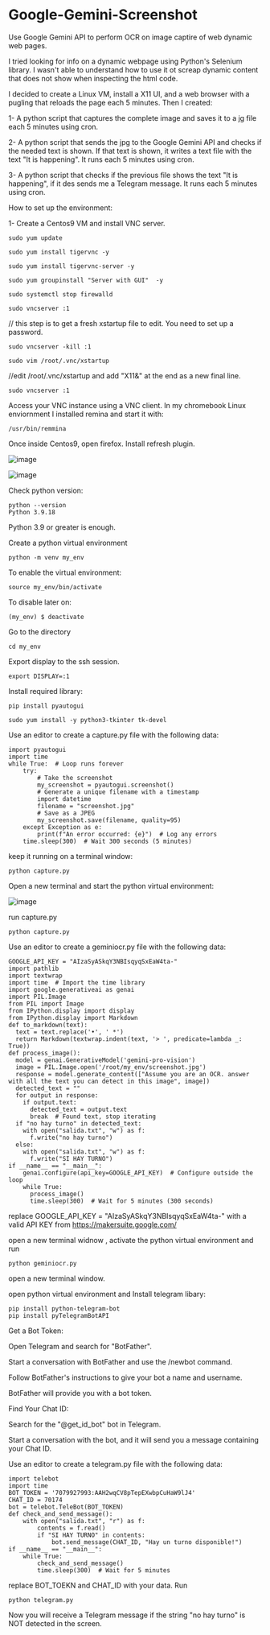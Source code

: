 # Google-Gemini-Screenshot
Use Google Gemini API to perform OCR on image captire of web dynamic web pages.

I tried looking for info on a dynamic webpage using Python's Selenium library. I wasn't able to understand how to use it ot screap dynamic content that does not show when inspecting the html code.

I decided to create a Linux VM, install a X11 UI, and a web browser with a pugling that reloads the page each 5 minutes.
Then I created:

1- A python script that captures the complete image and saves it to a jg file each 5 minutes using cron.

2- A python script that sends the jpg to the Google Gemini API and checks if the needed text is shown. If that text is shown, it writes a text file with the text "It is happening". It runs each 5 minutes using cron.

3- A python script that checks if the previous file shows the text "It is happening", if it des sends me a Telegram message. It runs each 5 minutes using cron.

How to set up the environment:

1- Create a Centos9 VM and install VNC server.

    sudo yum update

    sudo yum install tigervnc -y

    sudo yum install tigervnc-server -y

    sudo yum groupinstall "Server with GUI"  -y

    sudo systemctl stop firewalld

    sudo vncserver :1

// this step is to get a fresh xstartup file to edit. You need to set up a password.

    sudo vncserver -kill :1

    sudo vim /root/.vnc/xstartup

//edit /root/.vnc/xstartup and add "X11&" at the end as a new final line.

    sudo vncserver :1

Access your VNC instance using a VNC client. In my chromebook Linux enviornment I installed remina and start it with:

    /usr/bin/remmina

Once inside Centos9, open firefox. Install refresh plugin.

![image](https://github.com/maitas44/Google-Gemini-Scraping/assets/46689794/85a1eb37-31c2-4ef2-b8ab-cf9976cd4a7d)

![image](https://github.com/maitas44/Google-Gemini-Scraping/assets/46689794/94df6afe-5ceb-44bb-b86b-7c066b4c8fcf)

Check python version:

    python --version
    Python 3.9.18

Python 3.9 or greater is enough.

Create a python virtual environment

    python -m venv my_env

To enable the virtual environment:

    source my_env/bin/activate

To disable later on:

    (my_env) $ deactivate

Go to the directory

    cd my_env

Export display to the ssh session.

    export DISPLAY=:1

Install required library:

    pip install pyautogui

    sudo yum install -y python3-tkinter tk-devel 

Use an editor to create a capture.py file with the following data:

    import pyautogui
    import time
    while True:  # Loop runs forever
        try:
            # Take the screenshot
            my_screenshot = pyautogui.screenshot()
            # Generate a unique filename with a timestamp
            import datetime
            filename = "screenshot.jpg"
            # Save as a JPEG 
            my_screenshot.save(filename, quality=95)
        except Exception as e:
            print(f"An error occurred: {e}")  # Log any errors
        time.sleep(300)  # Wait 300 seconds (5 minutes)

keep it running on a terminal window:

    python capture.py

Open a new terminal and start the python virtual environment:

![image](https://github.com/maitas44/Google-Gemini-Scraping/assets/46689794/92cf9746-5957-4aee-93a1-cf7bf8e238c8)

run capture.py

    python capture.py

Use an editor to create a geminiocr.py file with the following data:

    GOOGLE_API_KEY = "AIzaSyASkqY3NBIsqyqSxEaW4ta-"
    import pathlib
    import textwrap
    import time  # Import the time library
    import google.generativeai as genai
    import PIL.Image
    from PIL import Image
    from IPython.display import display
    from IPython.display import Markdown
    def to_markdown(text):
      text = text.replace('•', ' *')
      return Markdown(textwrap.indent(text, '> ', predicate=lambda _: True))
    def process_image():
      model = genai.GenerativeModel('gemini-pro-vision')
      image = PIL.Image.open('/root/my_env/screenshot.jpg')
      response = model.generate_content(["Assume you are an OCR. answer with all the text you can detect in this image", image])
      detected_text = ""
      for output in response:
        if output.text:
          detected_text = output.text
          break  # Found text, stop iterating
      if "no hay turno" in detected_text:
        with open("salida.txt", "w") as f:
          f.write("no hay turno")
      else:
        with open("salida.txt", "w") as f:
          f.write("SI HAY TURNO")
    if __name__ == "__main__": 
        genai.configure(api_key=GOOGLE_API_KEY)  # Configure outside the loop 
        while True:
          process_image()
          time.sleep(300)  # Wait for 5 minutes (300 seconds)

replace GOOGLE_API_KEY = "AIzaSyASkqY3NBIsqyqSxEaW4ta-" with a valid API KEY from https://makersuite.google.com/

open a new terminal widnow , activate the python virtual environment and run

    python geminiocr.py

open a new terminal window.

open python virtual environment and Install telegram libary:

    pip install python-telegram-bot 
    pip install pyTelegramBotAPI

Get a Bot Token:

Open Telegram and search for "BotFather".

Start a conversation with BotFather and use the /newbot command.

Follow BotFather's instructions to give your bot a name and username.

BotFather will provide you with a bot token.

Find Your Chat ID:

Search for the "@get_id_bot" bot in Telegram.

Start a conversation with the bot, and it will send you a message containing your Chat ID.

Use an editor to create a telegram.py file with the following data:

    import telebot
    import time
    BOT_TOKEN = '7079927993:AAH2wqCV8pTepEXwbpCuHaW9lJ4'
    CHAT_ID = 70174
    bot = telebot.TeleBot(BOT_TOKEN)
    def check_and_send_message():
        with open("salida.txt", "r") as f:
            contents = f.read()
            if "SI HAY TURNO" in contents:
                bot.send_message(CHAT_ID, "Hay un turno disponible!")  
    if __name__ == "__main__":
        while True:
            check_and_send_message()
            time.sleep(300)  # Wait for 5 minutes 

replace BOT_TOEKN and CHAT_ID with your data. Run

    python telegram.py

Now you will receive a Telegram message if the string "no hay turno" is NOT detected in the screen.
